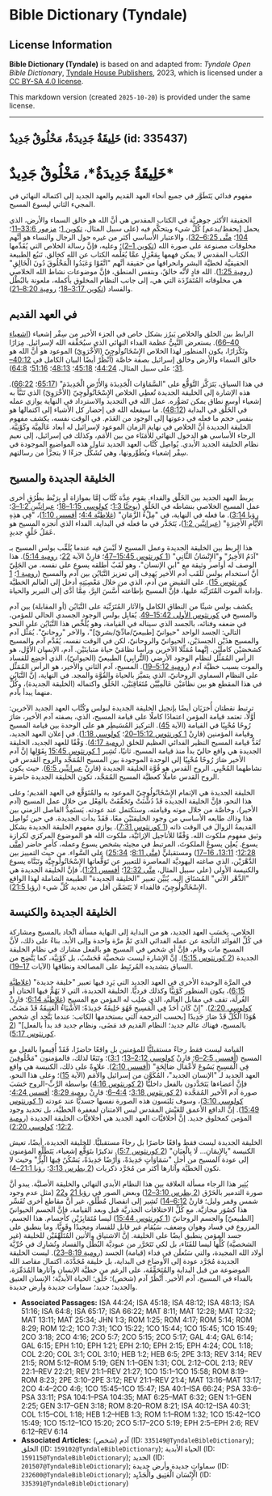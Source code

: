 # Bible Dictionary (Tyndale)

## License Information

**Bible Dictionary (Tyndale)** is based on and adapted from: _Tyndale Open Bible Dictionary_, [Tyndale House Publishers](https://tyndaleopenresources.com/), 2023, which is licensed under a [CC BY-SA 4.0 license](https://creativecommons.org/licenses/by-sa/4.0/legalcode.en).

This markdown version (created `2025-10-20`) is provided under the same license.



--------------------------------

## خَلِيقَةٌ جَدِيدَةٌ، مَخْلُوقٌ جَدِيدٌ (id: 335437)

خَلِيقَةٌ جَدِيدَةٌ\*، مَخْلُوقٌ جَدِيدٌ\*
==========================================

مفهوم فدائي يَتَطَوَّر في جميع أنحاء العهد القديم والعهد الجديد إلى اكتماله النهائي في المجيء الثاني ليسوع المسيح.

الحقيقة الأكثر جوهريَّة في الكتاب المقدس هي أنَّ الله هو خالق السماء والأرض، الذي يحمل \[يحفظ/يدعم] كُلَّ شيء ويتحكَّم فيه (على سبيل المثال، [تكوين 1](https://ref.ly/Gen1:1-Gen1:31)؛ [مزمور 33:6–11](https://ref.ly/Ps33:6-Ps33:11)؛ [104](https://ref.ly/Ps104:1-Ps104:35)؛ [متَّى 6:25–32](https://ref.ly/Matt6:25-Matt6:32))، والاعتبار الأساسي أكثر من غيره حول الرجال والنساء هو أنَّهم مخلوقات مصنوعة على صورة الله ([تكوين 1–2](https://ref.ly/Gen1:1-Gen2:25))؛ وعليه، فإنَّ رسالة الخلاص التي يُقَدِّمها الكتاب المقدس لا يمكن فهمها بِمَعْزِلٍ عمَّا يُعَلِّمه الكتاب عن الله كخالق. تَنبُع الطبيعة الحقيقيَّة لخطيَّة البشر وانحرافها من حقيقة أنَّهم "اتَّقَوْا وَعَبَدُوا الْمَخْلُوقَ دُونَ الْخَالِقِ" ([رومية 1:25](https://ref.ly/Rom1:25)). الله فادٍ لأنَّه خالقٌ، وبنفس المنطق، فإنَّ موضوعات نشاط الله الخلاصي هي مخلوقاته المُتَمَرِّدَة التي هي، إلى جانب النظام المخلوق بأكمله، ملعونة بالبُطْل والفساد ([تكوين 3:17–18](https://ref.ly/Gen3:17-Gen3:18)؛ [رومية 8:20–21](https://ref.ly/Rom8:20-Rom8:21)).

في العهد القديم
---------------

الرابط بين الخلق والخلاص يَبرُز بشكل خاص في الجزء الأخير من سِفْر إشعياء ([إشعياء 40–66](https://ref.ly/Isa40:1-Isa66:24)). يستعرض النَّبِيُّ عظمة الفداء النهائي الذي سيُحَقِّقه الله لإسرائيل. مِرَارًا وتَكْرَارًا، يكون المنظور لهذا الخلاص الإِسْخَاتُولُوچِيّ (الأُخْرَوِيّ) الموعود هو أنَّ الله هو خالق السماء والأرض وخالق إسرائيل بصفة خاصَّة (اُنْظُرْ أيضًا البيان الكامل في [40:12–31](https://ref.ly/Isa40:12-Isa40:31)؛ على سبيل المثال، [44:24](https://ref.ly/Isa44:24)؛ [45:18](https://ref.ly/Isa45:18)؛ [48:13](https://ref.ly/Isa48:13)؛ [51:16](https://ref.ly/Isa51:16)؛ [64:8](https://ref.ly/Isa64:8)).

في هذا السياق، يَتَرَكَّز التَّوَقُّع على "السَّمَاوَات الْجَدِيدَة وَالأَرْض الْجَدِيدَة" ([65:17](https://ref.ly/Isa65:17)؛ [66:22](https://ref.ly/Isa66:22)). هذه الإشارة إلى الخليقة الجديدة تُعطِي الخلاص الإِسْخَاتُولُوچِيّ (الأُخْرَوِيّ) الذي تَنَبَّأ به إشعياء أوسع نطاق يمكن تَصَوُّره. عمل الله في التجديد والاسترداد في النهاية يوازي عمله في الخَلْق في البداية ([48:12](https://ref.ly/Isa48:12)). ما سيفعله الله في إحضار كل الأشياء إلى اكتمالها هو بنفس حجم ما فعله في دعوتها إلى الوجود من العَدَم. في الوقت نفسه، يكشف مفهوم الخليقة الجديدة أنَّ الخلاص في نهاية الزمان الموعود لإسرائيل له أبعاد عَالَمِيَّة وكَوْنِيَّة. الرجاء الأساسي هو الدخول النهائي للأُمَنَاء من بين الأُمَم، وكذلك في إسرائيل، إلى نعيم نظام الخليقة الجديد الأبدي. يُواصِل كُتَّاب العهد الجديد تناول هذه المواضيع الموجودة في سِفْر إشعياء ويُطَوِّرونها، وهي تُشَكِّل جزءًا لا يتجزَّأ من رسالتهم.

الخليقة الجديدة والمسيح
-----------------------

يربط العهد الجديد بين الخَلْق والفداء. يقوم عِدَّة كُتَّاب إمَّا بموازاة أو بِرَبْط بطُرُقٍ أخرى عمل المسيح الخلاصي بنشاطه في الخَلْق ([يوحنَّا 1:3](https://ref.ly/John1:3)؛ [كولوسي 1:15–18](https://ref.ly/Col1:15-Col1:18)؛ [عبرانيِّين 1:2–3](https://ref.ly/Heb1:2-Heb1:3)؛ [رؤيا 3:14](https://ref.ly/Rev3:14)). ما فعله في النهاية، في "مِلْءُ الزَّمَانِ" ([غلاطيَّة 4:4](https://ref.ly/Gal4:4)؛ [أفسس 1:10](https://ref.ly/Eph1:10))، "فِي هذِهِ الأَيَّامِ الأَخِيرَةِ" ([عبرانيَّين 1:2](https://ref.ly/Heb1:2))، يَتَجَذَّر في ما فعله في البداية. الفداء الذي أنجزه المسيح هو عَمَلُ خَلْقٍ جديدٍ.

هذا الربط بين الخليقة الجديدة وعمل المسيح لا لَبْسَ فيه عندما يُلَقِّب بولس المسيح بـ "آدَمُ الأَخِيرُ" و"الإِنْسَانُ الثَّانِي" ([1 كورنثوس 15:45–47](https://ref.ly/1Cor15:45-1Cor15:47)؛ قارِنْ الآية [22](https://ref.ly/1Cor15:22)؛ [رومية 5:14](https://ref.ly/Rom5:14)). هذا الوصف له أواصر وثيقة مع "ابن الإنسان"، وهو لَقَبٌ أطلقه يسوع على نفسه. من الجَلِيّ أنَّ استخدام بولس للَقَب آدم الأخير يَهدِف إلى تعزيز التَّبَايُن بين آدم والمسيح ([رومية 1](https://ref.ly/Rom1:1-Rom1:32)؛ [1 كورنثوس 15](https://ref.ly/1Cor15:1-1Cor15:58)). على النقيض من آدم، الذي من خلال مَعْصِيَتِهِ أدخل إلى العالم الخطيَّة وإدانة الموت المُتَرَتِّبَة عليها، فإنَّ المسيح بإطاعته أَسَّسَ البِرَّ، مِمَّا أدَّى إلى التبرير والحياة.

يكشف بولس شيئًا من النطاق الكامل والآثار المُتَرَتِّبَة على التَّبَايُن (أو المقابلة) بين آدم والمسيح في [كورنثوس الأولى 15:42–49](https://ref.ly/1Cor15:42-1Cor15:49). يُقابِل بولس الوجود الجسدي الحالي للمؤمن، في ضعفه وفنائه، بالجسد الذي سيناله في القيامة، وهو يُلَخِّص هذا التَّبَايُن على النحو التالي: الجسد الواحد "حيوانيّ \[طبيعيّ/مادِّيّ/بشريّ]"، والآخر "روحانيّ". يُمَثِّل آدم والمسيح هذَيْن الجسدَيْن، الحيوانيّ والروحانيّ، لكن في الوقت نفسه، يُقَدَّم آدم والمسيح كشخصَيْن كاملَيْن. إنَّهما مُمَثِّلا الآخرين ورأسا نظامَيْ حياة متباينَيْن. آدم، الإنسان الأوَّل، هو الرأس المُمَثِّل لنظام الوجود الأرضي (التُّرابِي) الطبيعيّ (الحيوانيّ)، الذي أُخضِع للفساد والموت بسبب خطيَّة آدم ([رومية 5:12–19](https://ref.ly/Rom5:12-Rom5:19)). المسيح، آدم الثاني والأخير، هو الرأس المُمَثِّل على النظام السماوي الروحانيّ، الذي يتميَّز بالحياة والقُوَّة والمجد. في النهاية، إنَّ التَّبَايُن في هذا المقطع هو بين نظامَيْن عَالَمِيَّيْن مُتَعَاقِبَيْن، الخَلْق واكتماله (الخليقة الجديدة)، وكُلٌّ منهما يبدأ بآدم.

ترتبط نقطتان أُخرَيَان أيضًا بإنجيل الخليقة الجديدة لبولس وكُتَّاب العهد الجديد الآخرين: أوَّلًا، تعتمد قيامة المؤمن اعتمادًا كاملًا على قيامة المسيح، الذي، بصفته آدم الأخير، صَارَ رُوحًا مُحْيِيًا في القيامة (الآية [45](https://ref.ly/1Cor15:45)). التركيز المُسَيطِر هو على الوحدة بين قيامة المسيح وقيامة المؤمنين (قارِنْ [1 كورنثوس 15:12–20](https://ref.ly/1Cor15:12-1Cor15:20)؛ [كولوسي 1:18](https://ref.ly/Col1:18)). في إعلان العهد الجديد، تُعَدُّ قيامة المسيح النظير الفدائي العظيم للخلق ([رومية 4:17](https://ref.ly/Rom4:17)). وَفْقًا للعهد الجديد، الخليقة الجديدة هي واقع حاليّ بدأ منذ قيامة المسيح. ثانيًا، تُشِير [1 كورنثوس 15:45](https://ref.ly/1Cor15:45) بِقَوْلِها إنَّ آدم الأخير صَارَ رُوحًا مُحْيِيًا إلى الوحدة الموجودة بين المسيح المُمَجَّد والروح القدس في نشاطهما المُحْيِي. الروح القدس هو قُوَّة الخليقة الجديدة (قارِنْ [عبرانيِّين 6:5](https://ref.ly/Heb6:5)). حيث يكون الروح القدس عاملًا كعطيَّة المسيح المُمَجَّد، تكون الخليقة الجديدة حاضرة.

الخليقة الجديدة هي الإتمام الإِسْخَاتُولُوچِيّ الموعود به والمُتَوَقَّع في العهد القديم؛ وعلى هذا النحو، فإنَّ الخليقة الجديدة قَدْ دُشِّنَتْ وتَحَقَّقَتْ بالفِعْل من خلال عمل المسيح (آدم الأخير)، وخاصَّة من خلال موته وقيامته، وستكتمل عند عودته. يَستَمِدُّ الفاصل الزمني بين هذا وذاك طابعه الأساسي من وجود الخليقتَيْن معًا، فَقَدْ بدأت الجديدة، في حين تُواصِل القديمةُ الزوالَ في الوقت ذاته ([1 كورنثوس 7:31](https://ref.ly/1Cor7:31)). يوازي مفهوم الخليقة الجديدة بشكل وثيق مفهوم ملكوت الله. وَفْقًا للأناجيل الإزائيَّة، ملكوت الله هو الموضوع المركزي لكرازة يسوع. يُعلِن يسوعُ الملكوتَ، المرتبط في مجيئه بشخص يسوع وعمله، كأمرٍ حاضر ([متَّى 12:28](https://ref.ly/Matt12:28)؛ [13:11، 16–17](https://ref.ly/Matt13:11,Matt13:16-Matt13:17)) ومستقبليٍّ ([متَّى 8:11](https://ref.ly/Matt8:11)؛ [25:34](https://ref.ly/Matt25:34)) على السَّواء. من حيث التمييز بين الدَّهْرَيْن، الذي صاغته اليهوديَّة المعاصرة للتعبير عن تَوَقُّعاتها الإِسْخَاتُولُوچِيَّة وتَبَنَّاه يسوع والكنيسة الأولى (على سبيل المثال، [متَّى 12:32](https://ref.ly/Matt12:32)؛ [أفسس 1:21](https://ref.ly/Eph1:21))، فإنَّ الخليقة الجديدة هي "الدَّهْر الآتي" المُشتَاق إليه. يُبَيِّن تعبير "الخليقة الجديدة" الطبيعة الشاملة لهذا الواقع الإِسْخَاتُولُوچِيّ، فالفداء لا يَتَضَمَّن أقل من تجديد كُلِّ شيء ([رؤيا 21:5](https://ref.ly/Rev21:5)).

الخليقة الجديدة والكنيسة
------------------------

الخلاص، بِحَسَبِ العهد الجديد، هو من البداية إلى النهاية مسألة اتِّحاد بالمسيح ومشاركة في كُلِّ الفوائد الناتجة عن عمله الفدائي الذي تَمَّ مرَّة واحدة وإلى الأبد. بناءً على ذلك، لأنَّ المسيح مات وقام، فإنَّ أي شخص في المسيح هو بالفعل مشارك في نظام الخليقة الجديدة ([2 كورنثوس 5:15](https://ref.ly/2Cor5:15)). إنَّ الإشارة ليست شخصيَّة فَحَسْبُ، بل كَوْنِيَّة، كما يَتَّضِح من السياق بتشديده المُرتَبِط على المصالحة ونطاقها (الآيات [17–19](https://ref.ly/2Cor5:17-2Cor5:19)).

في المرَّة الوحيدة الأخرى في العهد الجديد التي يَرِد فيها تعبير "خليقة جديدة" ([غلاطيَّة 6:15](https://ref.ly/Gal6:15))، يكون المنظور كَوْنِيًّا وكذلك فرديًّا. الخليقة الجديدة، التي لا يَهُمُّ فيها الختان أو الغُرلَة، تقف في مقابل العالم، الذي صُلِب له المؤمن مع المسيح ([غلاطيَّة 6:14](https://ref.ly/Gal6:14)؛ قارِنْ [كولوسي 2:20](https://ref.ly/Col2:20)). "إِنْ كَانَ أَحَدٌ فِي الْمَسِيحِ فَهُوَ خَلِيقَةٌ جَدِيدَةٌ: الأَشْيَاءُ الْعَتِيقَةُ قَدْ مَضَتْ، هُوَذَا الْكُلُّ قَدْ صَارَ جَدِيدًا \[بحسب الترجمة التي يستخدمها الكاتب: عندما يَتَّحِد أي شخص بالمسيح، فهناك عالم جديد؛ النظام القديم قد مَضَى، ونظام جديد قد بدأ بالفعل]" ([2 كورنثوس 5:17](https://ref.ly/2Cor5:17)).

القيامة ليست فقط رجاءً مستقبليًّا للمؤمنين بل واقعًا حاضرًا، فَقَدْ أُقِيموا بالفعل مع المسيح ([أفسس 2:5–6](https://ref.ly/Eph2:5-Eph2:6)؛ قارِنْ [كولوسي 2:12–13](https://ref.ly/Col2:12-Col2:13)؛ [3:1](https://ref.ly/Col3:1))؛ وتَبَعًا لذلك، فالمؤمنون "مَخْلُوقِينَ فِي الْمَسِيحِ يَسُوعَ لأَعْمَال صَالِحَةٍ" ([أفسس 2:10](https://ref.ly/Eph2:10)). علاوةً على ذلك، الكنيسة هي واقع العهد الجديد لـ "الإنسان الجديد"، المُكَوَّن من إسرائيل والأُمَم (الآية [15](https://ref.ly/Eph2:15))؛ وعلى هذا النحو، فإنَّ أعضاءها يَتَجَدَّدون بالفعل داخليًّا ([2 كورنثوس 4:16](https://ref.ly/2Cor4:16)) بواسطة الرَّبِّ\-الروح حَسَبَ صورة آدم الأخير المُمَجَّدة ([2 كورنثوس 3:18](https://ref.ly/2Cor3:18)؛ [4:4–6](https://ref.ly/2Cor4:4-2Cor4:6)؛ قارِنْ [رومية 8:29](https://ref.ly/Rom8:29)؛ [أفسس 4:24](https://ref.ly/Eph4:24)؛ [كولوسي 3:10](https://ref.ly/Col3:10))، وسوف يَلبَسون هذه الصورة نفسها جسديًّا عند عودته ([1 كورنثوس 15:49](https://ref.ly/1Cor15:49)). إنَّ الدافع الأعمق للعَيْش المقدس ليس الامتنان لمغفرة الخطيَّة، بل تحديد وجود المؤمن كمخلوق جديد. إنَّ أخلاقيَّات العهد الجديد هي أخلاقيَّات الخليقة الجديدة ([رومية 12:2](https://ref.ly/Rom12:2)؛ [كولوسي 2:20](https://ref.ly/Col2:20)).

الخليقة الجديدة ليست فقط واقعًا حاضرًا بل رجاءً مستقبليًّا. للخليقة الجديدة، أيضًا، تعيش الكنيسة "بِالإِيمَانِ... لَا بِالْعِيَانِ" ([2 كورنثوس 5:7](https://ref.ly/2Cor5:7)). تذكيرًا بتَوَقُّع إشعياء، يَتَطَلَّع المؤمنون إلى عودة المسيح من أجل "سَمَاوَاتٍ جَدِيدَةً، وَأَرْضًا جَدِيدَةً، يَسْكُنُ فِيهَا الْبِرُّ" وحيث لا تكون الخطيَّة وآثارها أكثر من مُجَرَّد ذكريات ([2 بطرس 3:13](https://ref.ly/2Pet3:13)؛ [رؤيا 21:1–4](https://ref.ly/Rev21:1-Rev21:4)).

يُثِير هذا الرجاء مسألة العلاقة بين هذا النظام الأبدي النهائي والخليقة الأصليَّة. يبدو أنَّ صورة التدمير بالحَرْق ([2 بطرس 3:10–12](https://ref.ly/2Pet3:10-2Pet3:12)) وبعض الصور في [رؤيا 21](https://ref.ly/Rev21:1-Rev21:27) و[22](https://ref.ly/Rev22:1-Rev22:21) (مثل عدم وجود شمس وقمر وليل؛ قارِنْ [6:12–14](https://ref.ly/Rev6:12-Rev6:14)) تُشِير إلى انفصال مُطْلَق، غير أنَّ مقاطع أخرى تُفَسِّر هذا كصُوَر مجازيَّة. مع كُلِّ الاختلافات الجذريَّة قبل وبعد القيامة، فإنَّ الجسم الحيوانيّ \[الطبيعيّ] والجسم الروحانيّ ([1 كورنثوس 15:44](https://ref.ly/1Cor15:44)) ليسا مُتَمَايِزَيْن كأجسام. هذا الجسم، المزروع في فساد وهوان وضعف، سَيُقام غير قابل للفساد ومجيدًا وقَوِيًّا، وما ينطبق على جسد المؤمن ينطبق أيضًا على الخليقة. إنَّ الاشتياق والأنين المُتَلَهِّفَيْن للخليقة (غير الشخصيَّة) كُلِّها ليسا للفَنَاء، بل لكي تَتَحَرَّر من عبوديَّة البُطْل والفساد وتُشارِك في حُرِّيَّة أولاد الله المجيدة، والتي سَتُعلَن في فداء (قيامة) الجسد ([رومية 8:19–23](https://ref.ly/Rom8:19-Rom8:23)). ليست الخليقة الجديدة مُجَرَّد عودة إلى الأوضاع في البداية، بل خليقة مُجَدَّدَة، اكتمال مقاصد الله الموضوعة من قبل البداية والمُتَحَقِّقَة، على الرغم من خطيَّة الإنسان وآثارها المُدَمِّرَة، بالفداء في المسيح، آدم الأخير. اُنْظُرْ آدم (شخص)؛ خَلْق؛ الحياة الأبديَّة؛ الإنسان العتيق والجديد؛ جديد؛ سماوات جديدة وأرض جديدة.

* **Associated Passages:** ISA 44:24; ISA 45:18; ISA 48:12; ISA 48:13; ISA 51:16; ISA 64:8; ISA 65:17; ISA 66:22; MAT 8:11; MAT 12:28; MAT 12:32; MAT 13:11; MAT 25:34; JHN 1:3; ROM 1:25; ROM 4:17; ROM 5:14; ROM 8:29; ROM 12:2; 1CO 7:31; 1CO 15:22; 1CO 15:44; 1CO 15:45; 1CO 15:49; 2CO 3:18; 2CO 4:16; 2CO 5:7; 2CO 5:15; 2CO 5:17; GAL 4:4; GAL 6:14; GAL 6:15; EPH 1:10; EPH 1:21; EPH 2:10; EPH 2:15; EPH 4:24; COL 1:18; COL 2:20; COL 3:1; COL 3:10; HEB 1:2; HEB 6:5; 2PE 3:13; REV 3:14; REV 21:5; ROM 5:12–ROM 5:19; GEN 1:1–GEN 1:31; COL 2:12–COL 2:13; REV 22:1–REV 22:21; REV 21:1–REV 21:27; 1CO 15:1–1CO 15:58; ROM 8:19–ROM 8:23; 2PE 3:10–2PE 3:12; REV 21:1–REV 21:4; MAT 13:16–MAT 13:17; 2CO 4:4–2CO 4:6; 1CO 15:45–1CO 15:47; ISA 40:1–ISA 66:24; PSA 33:6–PSA 33:11; PSA 104:1–PSA 104:35; MAT 6:25–MAT 6:32; GEN 1:1–GEN 2:25; GEN 3:17–GEN 3:18; ROM 8:20–ROM 8:21; ISA 40:12–ISA 40:31; COL 1:15–COL 1:18; HEB 1:2–HEB 1:3; ROM 1:1–ROM 1:32; 1CO 15:42–1CO 15:49; 1CO 15:12–1CO 15:20; 2CO 5:17–2CO 5:19; EPH 2:5–EPH 2:6; REV 6:12–REV 6:14
* **Associated Articles:** آدم (شخص) (ID: `335149@TyndaleBibleDictionary`); الخلق (ID: `159102@TyndaleBibleDictionary`); الحياة الأبدية (ID: `159115@TyndaleBibleDictionary`); الجديد (ID: `201507@TyndaleBibleDictionary`); سماوات جديدة وأرض جديدة (ID: `232600@TyndaleBibleDictionary`); الْإِنْسَان الْعَتِيق والْجَدْيِد (ID: `335391@TyndaleBibleDictionary`)


